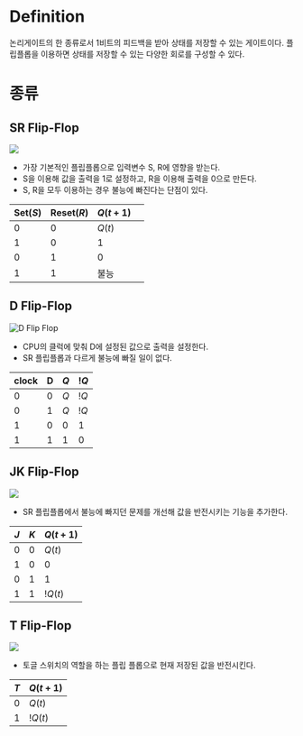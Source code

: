 # Definition
논리게이트의 한 종류로서 1비트의 피드백을 받아 상태를 저장할 수 있는 게이트이다. 플립플롭을 이용하면 상태를 저장할 수 있는 다양한 회로를 구성할 수 있다.

# 종류
## SR Flip-Flop

![](https://upload.wikimedia.org/wikipedia/commons/thumb/9/92/SR_Flip-flop_Diagram.svg/2560px-SR_Flip-flop_Diagram.svg.png)

- 가장 기본적인 플립플롭으로 입력변수 S, R에 영향을 받는다.
- S을 이용해 값을 출력을 1로 설정하고, R을 이용해 출력을 0으로 만든다.
- S, R을 모두 이용하는 경우 불능에 빠진다는 단점이 있다.

| Set($S$) | Reset($R$) | $Q(t+1)$ |  |
| ---- | ---- | ---- | ---- |
| 0 | 0 | $Q(t)$ |  |
| 1 | 0 | 1 |  |
| 0 | 1 | 0 |  |
| 1 | 1 | 불능 |  |

## D Flip-Flop
![D Flip Flop](https://i.stack.imgur.com/b4wWM.png)
- CPU의 클럭에 맞춰 D에 설정된 값으로 출력을 설정한다.
- SR 플립플롭과 다르게 불능에 빠질 일이 없다.

| clock | D | $Q$ | $!Q$ |
| ---- | ---- | ---- | ---- |
| 0 | 0 | $Q$ | $!Q$ |
| 0 | 1 | $Q$ | $!Q$ |
| 1 | 0 | 0 | 1 |
| 1 | 1 | 1 | 0 |

## JK Flip-Flop
![](https://i0.wp.com/s3.amazonaws.com/dcaclab.wordpress/wp-content/uploads/2020/01/20202426/JK1.png?fit=532%2C274&ssl=1)
- SR 플립플롭에서 불능에 빠지던 문제를 개선해 값을 반전시키는 기능을 추가한다.

| $J$ | $K$ | $Q(t + 1)$ |
| ---- | ---- | ---- |
| 0 | 0 | $Q(t)$ |
| 1 | 0 | 0 |
| 0 | 1 | 1 |
| 1 | 1 | $!Q(t)$ |
## T Flip-Flop
![](https://www.electronicsforu.com/wp-contents/uploads/2023/03/T-Flip-Flop-Circuit-500x251.png)
- 토글 스위치의 역할을 하는 플립 플롭으로 현재 저장된 값을 반전시킨다.

| $T$ | $Q(t+1)$ |
| ---- | ---- |
| 0 | $Q(t)$ |
| 1 | $!Q(t)$ |

